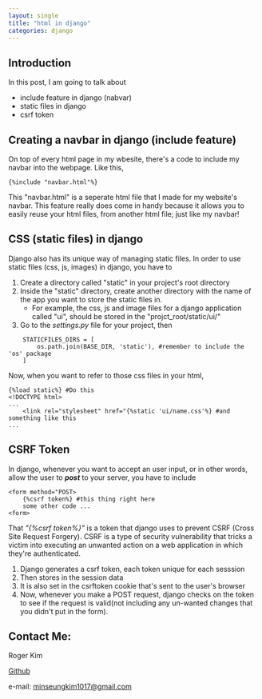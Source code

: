 ```yaml
---
layout: single
title: "html in django"
categories: django
---
```


## Introduction

In this post, I am going to talk about
- include feature in django (nabvar)
- static files in django
- csrf token

## Creating a navbar in django (include feature)

On top of every html page in my wbesite, there's a code to include my navbar into the webpage. Like this,
```
{%include "navbar.html"%}
```
This "navbar.html" is a seperate html file that I made for my website's navbar. This feature really does come in handy because it allows you to easily reuse your html files, from another html file; just like my navbar!

## CSS (static files) in django

Django also has its unique way of managing static files. In order to use static files (css, js, images) in django, you have to

1. Create a directory called "static" in your project's root directory
2. Inside the "static" directory, create another directory with the name of the app you want to store the static files in.
    - For example, the css, js and image files for a django application called "ui", should be stored in the "projct_root/static/ui/"
3. Go to the _settings.py_ file for your project, then 
```
    STATICFILES_DIRS = [
	    os.path.join(BASE_DIR, 'static'), #remember to include the 'os' package
    ]
```

Now, when you want to refer to those css files in your html,
```
{%load static%} #Do this
<!DOCTYPE html>
...
    <link rel="stylesheet" href="{%static 'ui/name.css'%} #and something like this
...
```
## CSRF Token

In django, whenever you want to accept an user input, or in other words, allow the user to ***post*** to your server, you have to include
```
<form method="POST>
    {%csrf token%} #this thing right here
    some other code ...
<form>
``` 
That _"{%csrf token%}"_ is a token that django uses to prevent CSRF (Cross Site Request Forgery). CSRF is a type of security vulnerability that tricks a victim into executing an unwanted action on a web application in which they're authenticated.

1. Django generates a csrf token, each token unique for each sesssion
2. Then stores in the session data
3. It is also set in the csrftoken cookie that's sent to the user's browser
4. Now, whenever you make a POST request, django checks on the token to see if the request is valid(not including any un-wanted changes that you didn't put in the form).

## Contact Me:

Roger Kim

[Github](https://github.com/RogerKimJazzLover)

e-mail: <minseungkim1017@gmail.com> 
